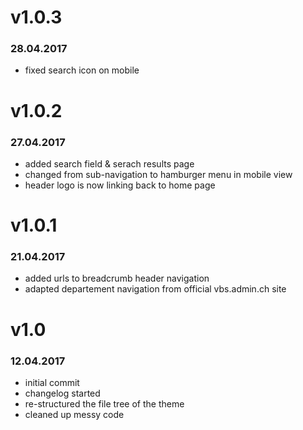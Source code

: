 # v1.0.3
###  28.04.2017

* fixed search icon on mobile

# v1.0.2
###  27.04.2017

* added search field & serach results page
* changed from sub-navigation to hamburger menu in mobile view
* header logo is now linking back to home page

# v1.0.1
###  21.04.2017

* added urls to breadcrumb header navigation
* adapted departement navigation from official vbs.admin.ch site

# v1.0
###  12.04.2017

* initial commit
* changelog started
* re-structured the file tree of the theme
* cleaned up messy code
